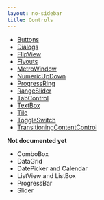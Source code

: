 ```yaml
---
layout: no-sidebar
title: Controls 
---
```


 - [Buttons]({{site.baseurl}}/controls/buttons.html)
 - [Dialogs]({{site.baseurl}}/controls/dialogs.html)
 - [FlipView]({{site.baseurl}}/controls/flipview.html)
 - [Flyouts]({{site.baseurl}}/controls/flyouts.html)
 - [MetroWindow]({{site.baseurl}}/controls/metro-window.html)
 - [NumericUpDown]({{site.baseurl}}/controls/numericupdown.html)
 - [ProgressRing]({{site.baseurl}}/controls/progress-ring.html)
 - [RangeSlider]({{site.baseurl}}/controls/range-slider.html)
 - [TabControl]({{site.baseurl}}/controls/tab-control.html)
 - [TextBox]({{site.baseurl}}/controls/textbox.html)
 - [Tile]({{site.baseurl}}/controls/tile.html)
 - [ToggleSwitch]({{site.baseurl}}/controls/toggle-switch.html)
 - [TransitioningContentControl]({{site.baseurl}}/controls/transitioning-content-control.html)
 
 **Not documented yet**
 - ComboBox
 - DataGrid
 - DatePicker and Calendar
 - ListView and ListBox
 - ProgressBar
 - Slider
